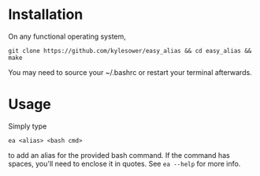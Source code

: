 # Installation
On any functional operating system,

`git clone https://github.com/kylesower/easy_alias && cd easy_alias && make`

You may need to source your ~/.bashrc or restart your terminal afterwards.

# Usage

Simply type

`ea <alias> <bash cmd>`

to add an alias for the provided bash command. If the command has spaces, 
you'll need to enclose it in quotes. See `ea --help` for more info.
